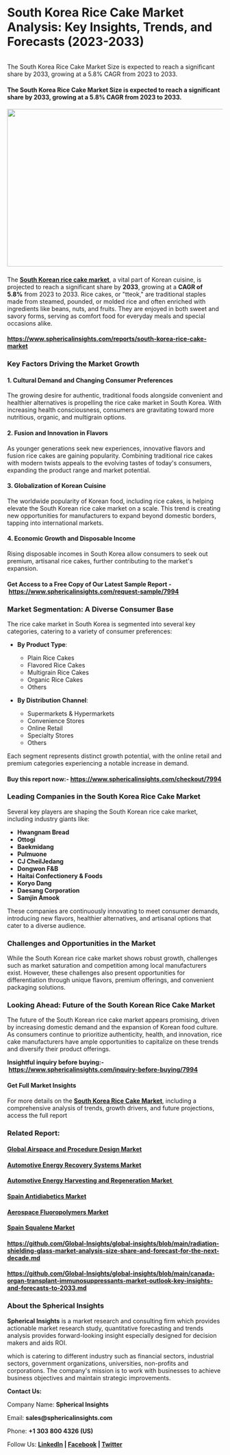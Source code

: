 <div class="wow_read_blog_hdr_img">
<div class="wow_read_blog_hdr_img_innr">
<h1>South Korea Rice Cake Market Analysis: Key Insights, Trends, and Forecasts (2023-2033)</h1>
</div>
<div class="wow_main_float_head_img"><img src="https://www.vevioz.com/upload/photos/2025/02/qyoalaynAgdhzIOPgSsI_25_0b5239ae9070152c020d390394cab8b4_image.jpg" alt="" /></div>
</div>
<div class="read-blog-container">
<div class="read-blog-desc">
<p class="mb-0">The South Korea Rice Cake Market Size is expected to reach a significant share by 2033, growing at a 5.8% CAGR from 2023 to 2033.</p>
</div>
<div class="read-content">
<h4><strong>The South Korea Rice Cake Market Size is expected to reach a significant share by 2033, growing at a 5.8% CAGR from 2023 to 2033.</strong></h4>
<h4><img src="https://vipon.s3.amazonaws.com/img/968391836b64aecbd8528c3aae26c006961d74c7192507.png" alt="" width="631" height="368" /><strong><br /></strong></h4>
<p data-start="124" data-end="577">The&nbsp;<a href="https://www.sphericalinsights.com/reports/south-korea-rice-cake-market" target="_blank" rel="noopener"><strong>South Korean rice cake market</strong></a>, a vital part of Korean cuisine, is projected to reach a significant share by&nbsp;<strong data-start="240" data-end="248">2033</strong>, growing at a&nbsp;<strong data-start="263" data-end="279">CAGR of 5.8%</strong>&nbsp;from 2023 to 2033. Rice cakes, or "tteok," are traditional staples made from steamed, pounded, or molded rice and often enriched with ingredients like beans, nuts, and fruits. They are enjoyed in both sweet and savory forms, serving as comfort food for everyday meals and special occasions alike.</p>
<h4><a href="https://www.sphericalinsights.com/reports/south-korea-rice-cake-market" target="_blank" rel="noopener">https://www.sphericalinsights.com/reports/south-korea-rice-cake-market</a></h4>
<h3 data-start="579" data-end="620">Key Factors Driving the Market Growth</h3>
<h4 data-start="622" data-end="683"><strong data-start="627" data-end="683">1. Cultural Demand and Changing Consumer Preferences</strong></h4>
<p data-start="684" data-end="955">The growing desire for authentic, traditional foods alongside convenient and healthier alternatives is propelling the rice cake market in South Korea. With increasing health consciousness, consumers are gravitating toward more nutritious, organic, and multigrain options.</p>
<h4 data-start="957" data-end="1001"><strong data-start="962" data-end="1001">2. Fusion and Innovation in Flavors</strong></h4>
<p data-start="1002" data-end="1266">As younger generations seek new experiences, innovative flavors and fusion rice cakes are gaining popularity. Combining traditional rice cakes with modern twists appeals to the evolving tastes of today's consumers, expanding the product range and market potential.</p>
<h4 data-start="1268" data-end="1311"><strong data-start="1273" data-end="1311">3. Globalization of Korean Cuisine</strong></h4>
<p data-start="1312" data-end="1576">The worldwide popularity of Korean food, including rice cakes, is helping elevate the South Korean rice cake market on a scale. This trend is creating new opportunities for manufacturers to expand beyond domestic borders, tapping into international markets.</p>
<h4 data-start="1578" data-end="1627"><strong data-start="1583" data-end="1627">4. Economic Growth and Disposable Income</strong></h4>
<p data-start="1628" data-end="1775">Rising disposable incomes in South Korea allow consumers to seek out premium, artisanal rice cakes, further contributing to the market's expansion.</p>
<h4>Get Access to a Free Copy of Our Latest Sample Report -&nbsp;<a href="https://www.sphericalinsights.com/request-sample/7994" rel="nofollow">https://www.sphericalinsights.com/request-sample/7994</a></h4>
<h3 data-start="1777" data-end="1825">Market Segmentation: A Diverse Consumer Base</h3>
<p data-start="1827" data-end="1951">The rice cake market in South Korea is segmented into several key categories, catering to a variety of consumer preferences:</p>
<ul data-start="1953" data-end="2217">
<li data-start="1953" data-end="2080">
<p data-start="1955" data-end="1975"><strong data-start="1955" data-end="1974">By Product Type</strong>:</p>
<ul data-start="1978" data-end="2080">
<li data-start="1978" data-end="1996">Plain Rice Cakes</li>
<li data-start="1999" data-end="2020">Flavored Rice Cakes</li>
<li data-start="2023" data-end="2046">Multigrain Rice Cakes</li>
<li data-start="2049" data-end="2069">Organic Rice Cakes</li>
<li data-start="2072" data-end="2080">Others</li>
</ul>
</li>
<li data-start="2082" data-end="2217">
<p data-start="2084" data-end="2112"><strong data-start="2084" data-end="2111">By Distribution Channel</strong>:</p>
<ul data-start="2115" data-end="2217">
<li data-start="2115" data-end="2144">Supermarkets &amp; Hypermarkets</li>
<li data-start="2147" data-end="2167">Convenience Stores</li>
<li data-start="2170" data-end="2185">Online Retail</li>
<li data-start="2188" data-end="2206">Specialty Stores</li>
<li data-start="2209" data-end="2217">Others</li>
</ul>
</li>
</ul>
<p data-start="2219" data-end="2358">Each segment represents distinct growth potential, with the online retail and premium categories experiencing a notable increase in demand.</p>
<h4>Buy this report now:-&nbsp;<a href="https://www.sphericalinsights.com/checkout/7994" rel="nofollow">https://www.sphericalinsights.com/checkout/7994</a></h4>
<h3 data-start="2360" data-end="2417">Leading Companies in the South Korea Rice Cake Market</h3>
<p data-start="2419" data-end="2517">Several key players are shaping the South Korean rice cake market, including industry giants like:</p>
<ul data-start="2519" data-end="2720">
<li data-start="2519" data-end="2539"><strong data-start="2521" data-end="2539">Hwangnam Bread</strong></li>
<li data-start="2540" data-end="2552"><strong data-start="2542" data-end="2552">Ottogi</strong></li>
<li data-start="2553" data-end="2569"><strong data-start="2555" data-end="2569">Baekmidang</strong></li>
<li data-start="2570" data-end="2584"><strong data-start="2572" data-end="2584">Pulmuone</strong></li>
<li data-start="2585" data-end="2605"><strong data-start="2587" data-end="2605">CJ CheilJedang</strong></li>
<li data-start="2606" data-end="2623"><strong data-start="2608" data-end="2623">Dongwon F&amp;B</strong></li>
<li data-start="2624" data-end="2658"><strong data-start="2626" data-end="2658">Haitai Confectionery &amp; Foods</strong></li>
<li data-start="2659" data-end="2675"><strong data-start="2661" data-end="2675">Koryo Dang</strong></li>
<li data-start="2676" data-end="2701"><strong data-start="2678" data-end="2701">Daesang Corporation</strong></li>
<li data-start="2702" data-end="2720"><strong data-start="2704" data-end="2720">Samjin Amook</strong></li>
</ul>
<p data-start="2722" data-end="2896">These companies are continuously innovating to meet consumer demands, introducing new flavors, healthier alternatives, and artisanal options that cater to a diverse audience.</p>
<h3 data-start="2898" data-end="2944">Challenges and Opportunities in the Market</h3>
<p data-start="2946" data-end="3244">While the South Korean rice cake market shows robust growth, challenges such as market saturation and competition among local manufacturers exist. However, these challenges also present opportunities for differentiation through unique flavors, premium offerings, and convenient packaging solutions.</p>
<h3 data-start="3246" data-end="3308">Looking Ahead: Future of the South Korean Rice Cake Market</h3>
<p data-start="3310" data-end="3654">The future of the South Korean rice cake market appears promising, driven by increasing domestic demand and the expansion of Korean food culture. As consumers continue to prioritize authenticity, health, and innovation, rice cake manufacturers have ample opportunities to capitalize on these trends and diversify their product offerings.</p>
<p data-start="3310" data-end="3654"><strong>Insightful inquiry before buying:-&nbsp;<a href="https://www.sphericalinsights.com/inquiry-before-buying/7994" rel="nofollow">https://www.sphericalinsights.com/inquiry-before-buying/7994</a></strong></p>
<h4 data-start="3661" data-end="3690">Get Full Market Insights</h4>
<p data-start="3691" data-end="3937">For more details on the&nbsp;<a href="https://www.sphericalinsights.com/reports/south-korea-rice-cake-market" target="_blank" rel="noopener"><strong data-start="3715" data-end="3747">South Korea Rice Cake Market</strong>,</a>&nbsp;including a comprehensive analysis of trends, growth drivers, and future projections, access the full report&nbsp;</p>
<h3><strong>Related Report:</strong></h3>
<h4 class="news-post-title"><a href="https://www.sphericalinsights.com/fr/reports/airspace-and-procedure-design-market" target="_blank" rel="noopener">Global Airspace and Procedure Design Market</a></h4>
<h4 class="news-post-title"><a href="https://www.sphericalinsights.com/fr/reports/automotive-energy-recovery-systems-market" target="_blank" rel="noopener">Automotive Energy Recovery Systems Market</a></h4>
<h4 class="news-post-title"><a href="https://www.sphericalinsights.com/fr/reports/automotive-energy-harvesting-and-regeneration-market" target="_blank" rel="noopener">Automotive Energy Harvesting and Regeneration Market&nbsp;</a></h4>
<h4 class="news-post-title"><a href="https://www.sphericalinsights.com/de/reports/spain-antidiabetics-market" target="_blank" rel="noopener">Spain Antidiabetics Market</a></h4>
<h4 class="news-post-title"><a href="https://www.sphericalinsights.com/de/reports/aerospace-fluoropolymers-market" target="_blank" rel="noopener">Aerospace Fluoropolymers Market</a></h4>
<h4 class="news-post-title"><a href="https://www.sphericalinsights.com/de/reports/spain-squalene-market" target="_blank" rel="noopener">Spain Squalene Market</a></h4>
<h4><a href="https://github.com/Global-Insights/global-insights/blob/main/radiation-shielding-glass-market-analysis-size-share-and-forecast-for-the-next-decade.md" target="_blank" rel="noopener">https://github.com/Global-Insights/global-insights/blob/main/radiation-shielding-glass-market-analysis-size-share-and-forecast-for-the-next-decade.md</a></h4>
<h4><a href="https://github.com/Global-Insights/global-insights/blob/main/canada-organ-transplant-immunosuppressants-market-outlook-key-insights-and-forecasts-to-2033.md" target="_blank" rel="noopener">https://github.com/Global-Insights/global-insights/blob/main/canada-organ-transplant-immunosuppressants-market-outlook-key-insights-and-forecasts-to-2033.md</a></h4>
<h3><strong>About the Spherical Insights</strong></h3>
<p><strong>Spherical Insights</strong>&nbsp;is a market research and consulting firm which provides actionable market research study, quantitative forecasting and trends analysis provides forward-looking insight especially designed for decision makers and aids ROI.</p>
<p>which is catering to different industry such as financial sectors, industrial sectors, government organizations, universities, non-profits and corporations. The company's mission is to work with businesses to achieve business objectives and maintain strategic improvements.</p>
<p><strong>Contact Us:</strong></p>
<p>Company Name:&nbsp;<strong>Spherical Insights</strong></p>
<p>Email:&nbsp;<strong>sales@sphericalinsights.com</strong></p>
<p>Phone:&nbsp;<strong>+1 303 800 4326 (US)</strong></p>
<p>Follow Us:&nbsp;<strong><a href="https://www.linkedin.com/company/spherical-insight/" rel="nofollow"><u>LinkedIn</u></a>&nbsp;|&nbsp;<a href="https://www.facebook.com/sphericalinsights22" rel="nofollow"><u>Facebook</u></a>&nbsp;|&nbsp;<a href="https://twitter.com/SInsights_US" rel="nofollow"><u>Twitter</u></a></strong></p>
</div>
</div>
